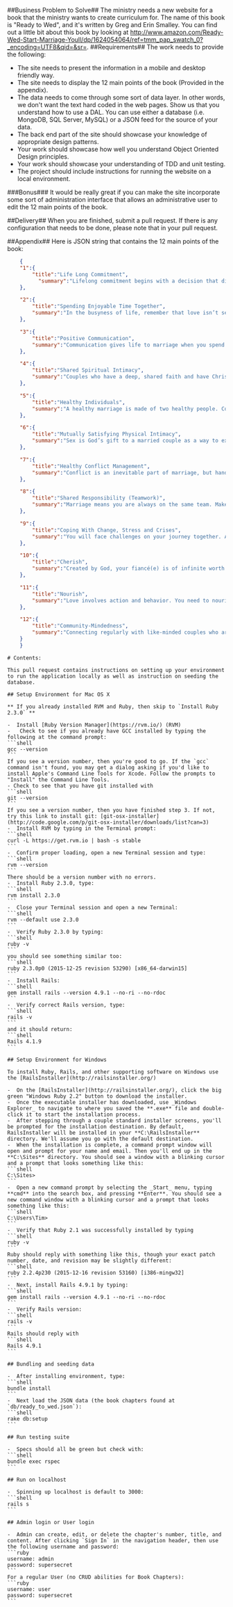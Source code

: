 ##Business Problem to Solve##
The ministry needs a new website for a book that the ministry wants to create curriculum for. The name of this book is "Ready to Wed", and it's written by Greg and Erin Smalley. You can find out a little bit about this book by looking at http://www.amazon.com/Ready-Wed-Start-Marriage-Youll/dp/1624054064/ref=tmm_pap_swatch_0?_encoding=UTF8&qid=&sr=.
##Requirements##
The work needs to provide the following:

- The site needs to present the information in a mobile and desktop friendly way.
- The site needs to display the 12 main points of the book (Provided in the appendix).
- The data needs to come through some sort of data layer. In other words, we don't want the text hard coded in the web pages. Show us that you understand how to use a DAL. You can use either a database (i.e. MongoDB, SQL Server, MySQL) or a JSON feed for the source of your data.
- The back end part of the site should showcase your knowledge of appropriate design patterns.
- Your work should showcase how well you understand Object Oriented Design principles.
- Your work should showcase your understanding of TDD and unit testing.
- The project should include instructions for running the website on a local environment.

###Bonus###
It would be really great if you can make the site incorporate some sort of administration interface that allows an administrative user to edit the 12 main points of the book.

##Delivery##
When you are finished, submit a pull request. If there is any configuration that needs to be done, please note that in your pull request.

##Appendix##
Here is JSON string that contains the 12 main points of the book:


```json
    {
    "1":{
        "title":"Life Long Commitment",
          "summary":"Lifelong commitment begins with a decision that divorce is not an option and a determination to invest in your marriage every day."
    },

    "2":{
        "title":"Spending Enjoyable Time Together",
        "summary":"In the busyness of life, remember that love isn’t self-sufficient. Your marriage must be constantly fed and nurtured by spending regular time together."
    },

    "3":{
        "title":"Positive Communication",
        "summary":"Communication gives life to marriage when you spend time getting to know your spouse and allowing yourself to be deeply known by him or her."
    },

    "4":{
        "title":"Shared Spiritual Intimacy",
        "summary":"Couples who have a deep, shared faith and have Christ at the center of their marriage have a more satisfying relationship and deeper intimacy."
    },

    "5":{
        "title":"Healthy Individuals",
        "summary":"A healthy marriage is made of two healthy people. Commit to a lifetime of spiritual, emotional, physical and mental growth and development."
    },

    "6":{
        "title":"Mutually Satisfying Physical Intimacy",
        "summary":"Sex is God’s gift to a married couple as a way to experience the deepest, most profound intimacy possible—the two becoming one flesh."
    },

    "7":{
        "title":"Healthy Conflict Management",
        "summary":"Conflict is an inevitable part of marriage, but handled well, healthy conflict can become an opportunity for deeper intimacy and connection."
    },

    "8":{
        "title":"Shared Responsibility (Teamwork)",
        "summary":"Marriage means you are always on the same team. Make decisions and divide household responsibilities in a way that honors both of you."
    },

    "9":{
        "title":"Coping With Change, Stress and Crises",
        "summary":"You will face challenges on your journey together. Always fight for your marriage and trust that God will turn your pain to blessing."
    },

    "10":{
        "title":"Cherish",
        "summary":"Created by God, your fiancé(e) is of infinite worth and value. Reflect often on the things that you love and cherish about your future spouse."
    },

    "11":{
        "title":"Nourish",
        "summary":"Love involves action and behavior. You need to nourish your relationship with your fiancé(e) in ways that speak love to him or her."
    },

    "12":{
        "title":"Community-Mindedness",
        "summary":"Connecting regularly with like-minded couples who are committed to the good of your relationship is vital to the success of your marriage."
    }
    }
```
    # Contents:

    This pull request contains instructions on setting up your environment to run the application locally as well as instruction on seeding the database.

    ## Setup Environment for Mac OS X

    ** If you already installed RVM and Ruby, then skip to `Install Ruby 2.3.0` **

    -  Install [Ruby Version Manager](https://rvm.io/) (RVM)
    -   Check to see if you already have GCC installed by typing the following at the command prompt:
    ```shell
    gcc --version
    ```
    If you see a version number, then you're good to go. If the `gcc` command isn't found, you may get a dialog asking if you'd like to install Apple's Command Line Tools for Xcode. Follow the prompts to "Install" the Command Line Tools.
    - Check to see that you have git installed with
    ```shell
    git --version
    ```
    If you see a version number, then you have finished step 3. If not, try this link to install git: [git-osx-installer](http://code.google.com/p/git-osx-installer/downloads/list?can=3)
    -  Install RVM by typing in the Terminal prompt:
    ```shell
    curl -L https://get.rvm.io | bash -s stable
    ```
    -  Confirm proper loading, open a new Terminal session and type:
    ```shell
    rvm --version
    ```
    There should be a version number with no errors.
    -  Install Ruby 2.3.0, type:
    ```shell
    rvm install 2.3.0
    ```
    -  Close your Terminal session and open a new Terminal:
    ```shell
    rvm --default use 2.3.0
    ```
    -  Verify Ruby 2.3.0 by typing:
    ```shell
    ruby -v
    ```
    you should see something similar too:
    ```shell
    ruby 2.3.0p0 (2015-12-25 revision 53290) [x86_64-darwin15]
    ```
    -  Install Rails:
    ```shell
    gem install rails --version 4.9.1 --no-ri --no-rdoc
    ```
    -  Verify correct Rails version, type:
    ```shell
    rails -v
    ```
    and it should return:
    ```shell
    Rails 4.1.9
    ```

    ## Setup Environment for Windows

    To install Ruby, Rails, and other supporting software on Windows use the [RailsInstaller](http://railsinstaller.org/)

    -  On the [RailsInstaller](http://railsinstaller.org/), click the big green "Windows Ruby 2.2" button to download the installer.
    -  Once the executable installer has downloaded, use _Windows Explorer_ to navigate to where you saved the **.exe** file and double-click it to start the installation process.
    -  After stepping through a couple standard installer screens, you'll be prompted for the installation destination. By default, RailsInstaller will be installed in your **C:\RailsInstaller** directory. We'll assume you go with the default destination.
    -  When the installation is complete, a command prompt window will open and prompt for your name and email. Then you'll end up in the **C:\Sites** directory. You should see a window with a blinking cursor and a prompt that looks something like this:
    ```shell
    C:\Sites>
    ```
    -  Open a new command prompt by selecting the _Start_ menu, typing **cmd** into the search box, and pressing **Enter**. You should see a new command window with a blinking cursor and a prompt that looks something like this:
    ```shell
    C:\Users\Tim>
    ```
    -  Verify that Ruby 2.1 was successfully installed by typing
    ```shell
    ruby -v
    ```
    Ruby should reply with something like this, though your exact patch number, date, and revision may be slightly different:
    ```shell
    ruby 2.2.4p230 (2015-12-16 revision 53160) [i386-mingw32]
    ```
    -  Next, install Rails 4.9.1 by typing:
    ```shell
    gem install rails --version 4.9.1 --no-ri --no-rdoc
    ```
    -  Verify Rails version:
    ```shell
    rails -v
    ```
    Rails should reply with
    ```shell
    Rails 4.9.1
    ```

    ## Bundling and seeding data

    -  After installing environment, type:
    ```shell
    bundle install
    ```
    -  Next load the JSON data (the book chapters found at `db/ready_to_wed.json`):
    ```shell
    rake db:setup
    ```

    ## Run testing suite

    -  Specs should all be green but check with:
    ```shell
    bundle exec rspec
    ```

    ## Run on localhost

    -  Spinning up localhost is default to 3000:
    ```shell
    rails s
    ```

    ## Admin login or User login

    -  Admin can create, edit, or delete the chapter's number, title, and content. After clicking `Sign In` in the navigation header, then use the following username and password:
    ```ruby
    username: admin
    password: supersecret
    ```
    For a regular User (no CRUD abilities for Book Chapters):
    ```ruby
    username: user
    password: supersecret
    ```
